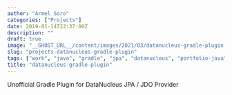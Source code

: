 ```yaml
---
author: "Armel Soro"
categories: ["Projects"]
date: 2019-01-14T22:37:00Z
description: ""
draft: true
image: "__GHOST_URL__/content/images/2021/03/datanucleus-gradle-plugin.png"
slug: "projects-datanucleus-gradle-plugin"
tags: ["work", "java", "gradle", "jpa", "datanucleus", "portfolio-java"]
title: "datanucleus-gradle-plugin"
---
```


Unofficial Gradle Plugin for DataNucleus JPA / JDO Provider

